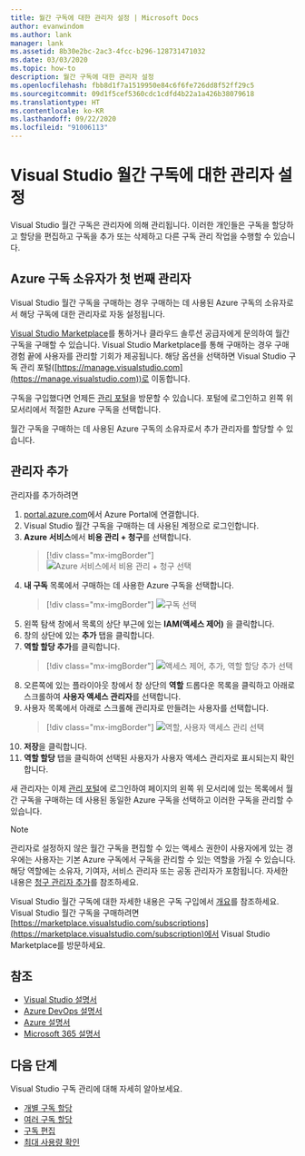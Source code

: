 ```yaml
---
title: 월간 구독에 대한 관리자 설정 | Microsoft Docs
author: evanwindom
ms.author: lank
manager: lank
ms.assetid: 8b30e2bc-2ac3-4fcc-b296-128731471032
ms.date: 03/03/2020
ms.topic: how-to
description: 월간 구독에 대한 관리자 설정
ms.openlocfilehash: fbb8d1f7a1519950e84c6f6fe726dd8f52ff29c5
ms.sourcegitcommit: 09d1f5cef5360cdc1cdfd4b22a1a426b38079618
ms.translationtype: HT
ms.contentlocale: ko-KR
ms.lasthandoff: 09/22/2020
ms.locfileid: "91006113"
---
```

# <a name="set-up-administrators-for-visual-studio-monthly-subscriptions"></a>Visual Studio 월간 구독에 대한 관리자 설정

Visual Studio 월간 구독은 관리자에 의해 관리됩니다. 이러한 개인들은 구독을 할당하고 할당을 편집하고 구독을 추가 또는 삭제하고 다른 구독 관리 작업을 수행할 수 있습니다.

## <a name="the-azure-subscription-owner-is-the-first-administrator"></a>Azure 구독 소유자가 첫 번째 관리자

Visual Studio 월간 구독을 구매하는 경우 구매하는 데 사용된 Azure 구독의 소유자로서 해당 구독에 대한 관리자로 자동 설정됩니다.

[Visual Studio Marketplace](https://marketplace.visualstudio.com/subscriptions)를 통하거나 클라우드 솔루션 공급자에게 문의하여 월간 구독을 구매할 수 있습니다. Visual Studio Marketplace를 통해 구매하는 경우 구매 경험 끝에 사용자를 관리할 기회가 제공됩니다. 해당 옵션을 선택하면 Visual Studio 구독 관리 포털([https://manage.visualstudio.com](https://manage.visualstudio.com))로 이동합니다.

구독을 구입했다면 언제든 [관리 포털](https://manage.visualstudio.com)을 방문할 수 있습니다. 포털에 로그인하고 왼쪽 위 모서리에서 적절한 Azure 구독을 선택합니다.

월간 구독을 구매하는 데 사용된 Azure 구독의 소유자로서 추가 관리자를 할당할 수 있습니다.

## <a name="add-administrators"></a>관리자 추가

관리자를 추가하려면

1. [portal.azure.com](https://portal.azure.com)에서 Azure Portal에 연결합니다.
2. Visual Studio 월간 구독을 구매하는 데 사용된 계정으로 로그인합니다.
3. **Azure 서비스**에서 **비용 관리 + 청구**를 선택합니다.
   > [!div class="mx-imgBorder"]
   > ![Azure 서비스에서 비용 관리 + 청구 선택](_img/cloud-admin/azure-cost-billing.png "Azure 서비스 그룹에서 Cost Management 선택")
4. **내 구독** 목록에서 구매하는 데 사용한 Azure 구독을 선택합니다.
   > [!div class="mx-imgBorder"]
   > ![구독 선택](_img/cloud-admin/subscription-list.png "구입 시 사용할 Azure 구독을 선택합니다.")
5. 왼쪽 탐색 창에서 목록의 상단 부근에 있는 **IAM(액세스 제어)** 을 클릭합니다.
6. 창의 상단에 있는 **추가** 탭을 클릭합니다.
7. **역할 할당 추가**를 클릭합니다.
   > [!div class="mx-imgBorder"]
   > ![액세스 제어, 추가, 역할 할당 추가 선택](_img/cloud-admin/access-control-add.png "왼쪽 목록에서 액세스 제어를 선택하고 추가를 선택합니다.")
8. 오른쪽에 있는 플라이아웃 창에서 창 상단의 **역할** 드롭다운 목록을 클릭하고 아래로 스크롤하여 **사용자 액세스 관리자**를 선택합니다.
9. 사용자 목록에서 아래로 스크롤해 관리자로 만들려는 사용자를 선택합니다. 
   > [!div class="mx-imgBorder"]
   > ![역할, 사용자 액세스 관리 선택](_img/cloud-admin/add-role-user-access-admin.png "역할을 선택하고 사용자 액세스 관리자를 선택한 다음 사용자의 이름을 선택하여 관리자로 지정합니다.")
10. **저장**을 클릭합니다.
11. **역할 할당** 탭을 클릭하여 선택된 사용자가 사용자 액세스 관리자로 표시되는지 확인합니다.

새 관리자는 이제 [관리 포털](https://manage.visualstudio.com)에 로그인하여 페이지의 왼쪽 위 모서리에 있는 목록에서 월간 구독을 구매하는 데 사용된 동일한 Azure 구독을 선택하고 이러한 구독을 관리할 수 있습니다.

> [!NOTE]
> 관리자로 설정하지 않은 월간 구독을 편집할 수 있는 액세스 권한이 사용자에게 있는 경우에는 사용자는 기본 Azure 구독에서 구독을 관리할 수 있는 역할을 가질 수 있습니다. 해당 역할에는 소유자, 기여자, 서비스 관리자 또는 공동 관리자가 포함됩니다. 자세한 내용은 [청구 관리자 추가](/azure/devops/organizations/billing/add-backup-billing-managers?view=vsts)를 참조하세요.

Visual Studio 월간 구독에 대한 자세한 내용은 구독 구입에서 [개요](vscloud-overview.md)를 참조하세요. Visual Studio 월간 구독을 구매하려면 [https://marketplace.visualstudio.com/subscriptions](https://marketplace.visualstudio.com/subscription)에서 Visual Studio Marketplace를 방문하세요.

## <a name="see-also"></a>참조
- [Visual Studio 설명서](/visualstudio/)
- [Azure DevOps 설명서](/azure/devops/)
- [Azure 설명서](/azure/)
- [Microsoft 365 설명서](/microsoft-365/)

## <a name="next-steps"></a>다음 단계
Visual Studio 구독 관리에 대해 자세히 알아보세요.
- [개별 구독 할당](assign-license.md)
- [여러 구독 할당](assign-license-bulk.md)
- [구독 편집](edit-license.md)
- [최대 사용량 확인](maximum-usage.md)